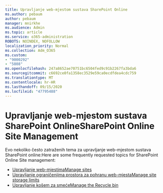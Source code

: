 ```yaml
---
title: Upravljanje web-mjestom sustava SharePoint Online
ms.author: pebaum
author: pebaum
manager: mnirkhe
ms.audience: Admin
ms.topic: article
ms.service: o365-administration
ROBOTS: NOINDEX, NOFOLLOW
localization_priority: Normal
ms.collection: Adm_O365
ms.custom:
- "9000292"
- "5808"
ms.openlocfilehash: 247a8652ae70751bc6504fed9c91b2267fa3bda6
ms.sourcegitcommit: c6692ce0fa1358ec3529e59ca0ecdfdea4cdc759
ms.translationtype: MT
ms.contentlocale: hr-HR
ms.lasthandoff: 09/15/2020
ms.locfileid: "47795488"
---
```

# <a name="sharepoint-online-site-management"></a><span data-ttu-id="48d7c-102">Upravljanje web-mjestom sustava SharePoint Online</span><span class="sxs-lookup"><span data-stu-id="48d7c-102">SharePoint Online Site Management</span></span>

<span data-ttu-id="48d7c-103">Evo nekoliko često zatraženih tema za upravljanje web-mjestom sustava SharePoint online:</span><span class="sxs-lookup"><span data-stu-id="48d7c-103">Here are some frequently requested topics for SharePoint Online Site management:</span></span>

- [<span data-ttu-id="48d7c-104">Upravljanje web-mjestima</span><span class="sxs-lookup"><span data-stu-id="48d7c-104">Manage sites</span></span>](https://docs.microsoft.com/sharepoint/manage-sites-in-new-admin-center)
- [<span data-ttu-id="48d7c-105">Upravljanje ograničenjima prostora za pohranu web-mjesta</span><span class="sxs-lookup"><span data-stu-id="48d7c-105">Manage site storage limits</span></span>](https://docs.microsoft.com/sharepoint/manage-site-collection-storage-limits)
- [<span data-ttu-id="48d7c-106">Upravljanje košem za smeće</span><span class="sxs-lookup"><span data-stu-id="48d7c-106">Manage the Recycle bin</span></span>](https://support.microsoft.com/office/8a6c2198-910e-42dc-9a9c-bc5bc4f327da)